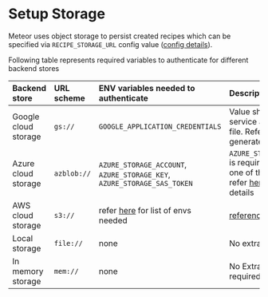 # Setup Storage

Meteor uses object storage to persist created recipes which can be specified via `RECIPE_STORAGE_URL` config value ([config details](../reference/configuration.md#-recipe_storage_url)).

Following table represents required variables to authenticate for different backend stores

| Backend store | URL scheme | ENV variables needed to authenticate     | Description                |
| :-------- | :------- | :---------- | :------------------------- |
| Google cloud storage | `gs://` | `GOOGLE_APPLICATION_CREDENTIALS` | Value should point to service account key file. Refer [here](https://cloud.google.com/storage/docs/reference/libraries#setting_up_authentication) to generate key file |
| Azure cloud storage | `azblob://` | `AZURE_STORAGE_ACCOUNT`, `AZURE_STORAGE_KEY`, `AZURE_STORAGE_SAS_TOKEN` | `AZURE_STORAGE_ACCOUNT` is required, along with one of the other two. refer [here](https://gocloud.dev/howto/blob/#azure) for more details |
| AWS cloud storage | `s3://` | refer [here](https://docs.aws.amazon.com/sdk-for-go/api/aws/session/) for list of envs needed | [reference](https://gocloud.dev/howto/blob/#s3) |
| Local storage | `file://` |none | No extra envs required |
| In memory storage | `mem://` | none | No Extra envs required |